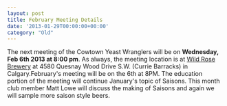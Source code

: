 ```yaml
---
layout: post
title: February Meeting Details
date: '2013-01-29T00:00:00+00:00'
category: "Old"
---
```

The next meeting of the Cowtown Yeast Wranglers will be on <strong>Wednesday&#44; Feb 6th 2013 at 8:00 pm</strong>. As always&#44; the meeting location is at <a href="http://www.wildrosebrewery/" target="_blank">Wild Rose Brewery</a> at 4580 Quesnay Wood Drive S.W. (Currie Barracks) in Calgary.February's meeting will be on the 6th at 8PM. The education portion of the meeting will continue January's topic of Saisons. This month club member Matt Lowe will discuss the making of Saisons and again we will sample more saison style beers.
